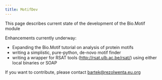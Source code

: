 ```yaml
---
title: MotifDev
---
```


This page describes current state of the development of the Bio.Motif
module

Enhancements currently underway:

-   Expanding the Bio.Motif tutorial on analysis of protein motifs
-   writing a simplistic, pure-python, de-novo motif finder
-   writing a wrapper for RSAT tools (http://rsat.ulb.ac.be/rsat/) using
    either local binaries or SOAP

If you want to contribute, please contact bartek@rezolwenta.eu.org
